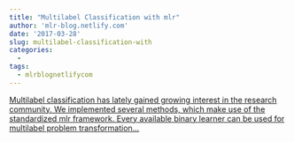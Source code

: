 ```yaml
---
title: "Multilabel Classification with mlr"
author: 'mlr-blog.netlify.com'
date: '2017-03-28'
slug: multilabel-classification-with
categories:
  - 
tags:
  - mlrblognetlifycom
---
```


[Multilabel classification has lately gained growing interest in the research community. We implemented several methods, which make use of the standardized mlr framework. Every available binary learner can be used for multilabel problem transformation...<click to read more>](https://mlr-blog.netlify.com/post/2017-03-28-multilabel-classification-with-mlr/)

